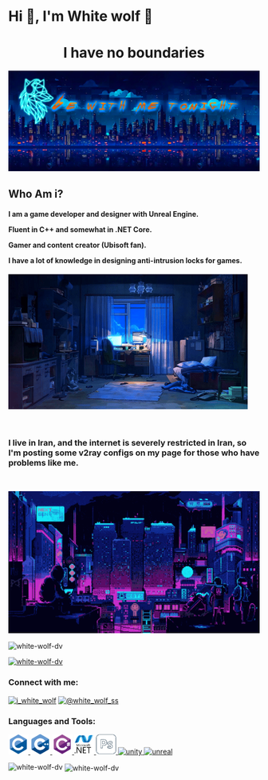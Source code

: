 # Hi 👋, I'm White wolf 👋
<h1 align="center">I have no boundaries </h1>

![logo](https://github.com/White-Wolf-dv/White-Wolf-dv/blob/main/ttv3.jpg)

## Who Am i?

<h4>
  
  I am a game developer and designer with Unreal Engine.
  
  Fluent in C++ and somewhat in .NET Core.
  
  Gamer and content creator (Ubisoft fan).
  
  I have a lot of knowledge in designing anti-intrusion locks for games.
</h4>

![gif](https://github.com/White-Wolf-dv/White-Wolf-dv/blob/main/mylivewallpapers.com-Anime-Room-ezgif.com-optimize.gif)

<br>

<h3>
  I live in Iran, and the internet is severely restricted in Iran, so I'm posting some v2ray configs on my page for those who have problems like me.
</h3>

<br>

![gif](https://github.com/White-Wolf-dv/White-Wolf-dv/blob/main/icegif-96-ezgif.com-optimize.gif)

<p align="left"> <img src="https://komarev.com/ghpvc/?username=white-wolf-dv&label=Profile%20views&color=3341ff&style=flat" alt="white-wolf-dv" /> </p>

<p align="left"> <a href="https://github.com/ryo-ma/github-profile-trophy"><img src="https://github-profile-trophy.vercel.app/?username=white-wolf-dv" alt="white-wolf-dv" /></a> </p>

<h3 align="left">Connect with me:</h3>
<p align="left">
<a href="https://instagram.com/i_white_wolf" target="blank"><img align="center" src="https://raw.githubusercontent.com/rahuldkjain/github-profile-readme-generator/master/src/images/icons/Social/instagram.svg" alt="i_white_wolf" height="30" width="40" /></a>
<a href="https://www.youtube.com/c/@white_wolf_ss" target="blank"><img align="center" src="https://raw.githubusercontent.com/rahuldkjain/github-profile-readme-generator/master/src/images/icons/Social/youtube.svg" alt="@white_wolf_ss" height="30" width="40" /></a>
</p>

<h3 align="left">Languages and Tools:</h3>
<p align="left"> <a href="https://www.cprogramming.com/" target="_blank" rel="noreferrer"> <img src="https://raw.githubusercontent.com/devicons/devicon/master/icons/c/c-original.svg" alt="c" width="40" height="40"/> </a> <a href="https://www.w3schools.com/cpp/" target="_blank" rel="noreferrer"> <img src="https://raw.githubusercontent.com/devicons/devicon/master/icons/cplusplus/cplusplus-original.svg" alt="cplusplus" width="40" height="40"/> </a> <a href="https://www.w3schools.com/cs/" target="_blank" rel="noreferrer"> <img src="https://raw.githubusercontent.com/devicons/devicon/master/icons/csharp/csharp-original.svg" alt="csharp" width="40" height="40"/> </a> <a href="https://dotnet.microsoft.com/" target="_blank" rel="noreferrer"> <img src="https://raw.githubusercontent.com/devicons/devicon/master/icons/dot-net/dot-net-original-wordmark.svg" alt="dotnet" width="40" height="40"/> </a> <a href="https://www.photoshop.com/en" target="_blank" rel="noreferrer"> <img src="https://raw.githubusercontent.com/devicons/devicon/master/icons/photoshop/photoshop-line.svg" alt="photoshop" width="40" height="40"/> </a> <a href="https://unity.com/" target="_blank" rel="noreferrer"> <img src="https://www.vectorlogo.zone/logos/unity3d/unity3d-icon.svg" alt="unity" width="40" height="40"/> </a> <a href="https://unrealengine.com/" target="_blank" rel="noreferrer"> <img src="https://raw.githubusercontent.com/kenangundogan/fontisto/036b7eca71aab1bef8e6a0518f7329f13ed62f6b/icons/svg/brand/unreal-engine.svg" alt="unreal" width="40" height="40"/> </a> </p>

<p><img align="left" src="https://github-readme-stats.vercel.app/api/top-langs?username=white-wolf-dv&show_icons=true&locale=en&layout=compact" alt="white-wolf-dv" /></p>

<p>&nbsp;<img align="center" src="https://github-readme-stats.vercel.app/api?username=white-wolf-dv&show_icons=true&locale=en" alt="white-wolf-dv" /></p>

<!--
**White-Wolf-dv/White-Wolf-dv** is a ✨ _special_ ✨ repository because its `README.md` (this file) appears on your GitHub profile.

Here are some ideas to get you started:

- 🔭 I’m currently working on ...
- 🌱 I’m currently learning ...
- 👯 I’m looking to collaborate on ...
- 🤔 I’m looking for help with ...
- 💬 Ask me about ...
- 📫 How to reach me: ...
- 😄 Pronouns: ...
- ⚡ Fun fact: ...
-->
